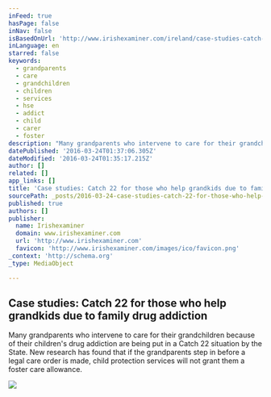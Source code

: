 ```yaml
---
inFeed: true
hasPage: false
inNav: false
isBasedOnUrl: 'http://www.irishexaminer.com/ireland/case-studies-catch-22-for-those-who-help-grandkids-due-to-family-drug-addiction-388912.html'
inLanguage: en
starred: false
keywords:
  - grandparents
  - care
  - grandchildren
  - children
  - services
  - hse
  - addict
  - child
  - carer
  - foster
description: "Many grandparents who intervene to care for their grandchildren because of their children's drug addiction are being put in a Catch 22 situation by the State. New research has found that if the grandparents step in before a legal care order is made, child protection services will not grant them a foster care allowance."
datePublished: '2016-03-24T01:37:06.305Z'
dateModified: '2016-03-24T01:35:17.215Z'
author: []
related: []
app_links: []
title: 'Case studies: Catch 22 for those who help grandkids due to family drug addiction'
sourcePath: _posts/2016-03-24-case-studies-catch-22-for-those-who-help-grandkids-due-to-f.md
published: true
authors: []
publisher:
  name: Irishexaminer
  domain: www.irishexaminer.com
  url: 'http://www.irishexaminer.com'
  favicon: 'http://www.irishexaminer.com/images/ico/favicon.png'
_context: 'http://schema.org'
_type: MediaObject

---
```

<article style=""><h1>Case studies: Catch 22 for those who help grandkids due to family drug addiction</h1><p>Many grandparents who intervene to care for their grandchildren because of their children's drug addiction are being put in a Catch 22 situation by the State. New research has found that if the grandparents step in before a legal care order is made, child protection services will not grant them a foster care allowance.</p><img src="https://s3-us-west-2.amazonaws.com/the-grid-img/p/279ed7f4fb8a1101c1f3811f77ebf647779ed09b.png" /></article>